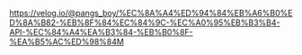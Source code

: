 <a>https://velog.io/@pangs_boy/%EC%8A%A4%ED%94%84%EB%A6%B0%ED%8A%B82-%EB%8F%84%EC%84%9C-%EC%A0%95%EB%B3%B4-API-%EC%84%A4%EA%B3%84-%EB%B0%8F-%EA%B5%AC%ED%98%84M</a>
